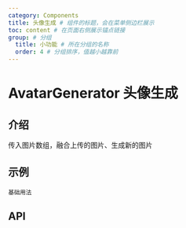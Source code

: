 ```yaml
---
category: Components
title: 头像生成 # 组件的标题，会在菜单侧边栏展示
toc: content # 在页面右侧展示锚点链接
group: # 分组
  title: 小功能 # 所在分组的名称
  order: 4 # 分组排序，值越小越靠前
---
```


# AvatarGenerator 头像生成

## 介绍

传入图片数组，融合上传的图片、生成新的图片

## 示例

<code src="./demo/base.tsx">基础用法</code>

## API

<API id="AvatarGenerator"></API>
